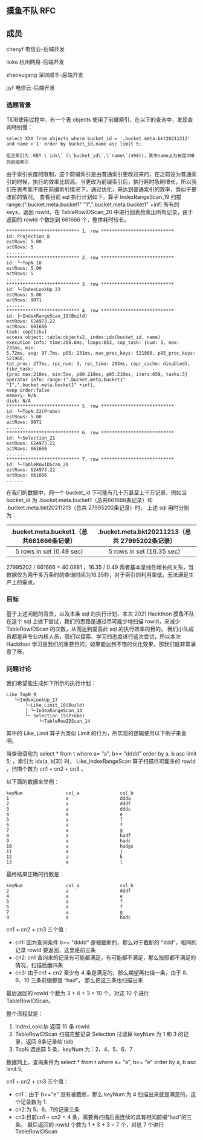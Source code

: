 
## 摸鱼不队 RFC

## 成员


chenyf      电信云-后端开发

liuke       杭州网易-后端开发

zhaoxugang  深圳顺丰-后端开发

jiyf        电信云-后端开发

### 选题背景

TiDB使用过程中，有一个表 objects 使用了前缀索引，在以下的查询中，发现查询特别慢：

```
select XXX from objects where bucket_id = '.bucket.meta.bkt20211213' and name >'1' order by bucket_id,name asc limit 5;

组合索引为：KEY \`idx\` (\`bucket_id\`,\`name\`(498))，其中name上为长度498的前缀索引
```

由于索引长度的限制，这个前缀索引是由普通索引更改过来的，在之前设为普通索引的时候，执行的效率比较高。当更改为前缀索引后，执行耗时急剧增长，所以我们在思考能不能在前缀索引情况下，通过优化，来达到普通索引的效率，类似于更改前的情况。
 查看目前 sql 执行计划如下，算子 IndexRangeScan_19 扫描 range:(".bucket.meta.bucket1" "1",".bucket.meta.bucket1" +inf] 所有的 keys，返回 rowId，在 TableRowIDScan_20 中进行回表检索出所有记录，由于 返回的 rowId 个数达到 661666 个，整体耗时较长。

```
*************************** 1. row ***************************
id: Projection_8
estRows: 5.00
actRows: 5
.......
*************************** 2. row ***************************
id: └─TopN_10
estRows: 5.00
actRows: 5
.......
*************************** 3. row ***************************
id: └─IndexLookUp_23
estRows: 5.00
actRows: 9071
.......
*************************** 4. row ***************************
id: ├─IndexRangeScan_19(Build)
estRows: 624973.22
actRows: 661666
task: cop[tikv]
access object: table:objects2, index:idx(bucket_id, name)
execution info: time:208.6ms, loops:653, cop_task: {num: 3, max: 231ms, min:
5.72ms, avg: 97.7ms, p95: 231ms, max_proc_keys: 521960, p95_proc_keys: 521960,
tot_proc: 277ms, rpc_num: 3, rpc_time: 293ms, copr_cache: disabled}, tikv_task:
{proc max:210ms, min:5ms, p80:210ms, p95:210ms, iters:659, tasks:3}
operator info: range:(".bucket.meta.bucket1" "1",".bucket.meta.bucket1" +inf],
keep order:false
memory: N/A
disk: N/A
*************************** 5. row ***************************
id: └─TopN_22(Probe)
estRows: 5.00
actRows: 9071
.......
*************************** 6. row ***************************
id: └─Selection_21
estRows: 624973.22
actRows: 661666
.......
*************************** 7. row ***************************
id: └─TableRowIDScan_20
estRows: 624973.22
actRows: 661666
......
```

在我们的数据中，同一个 bucket_id 下可能有几十万甚至上千万记录，例如当 bucket_id 为  .bucket.meta.bucket1（总共661666条记录）和 .bucket.meta.bkt20211213（总共 27995202条记录）时， 上述 sql 用时分别为：

| .bucket.meta.bucket1（总共661666条记录） | .bucket.meta.bkt20211213（总共 27995202条记录） |
| :--------------------------------------: | :---------------------------------------------: |
|         5 rows in set (0.49 sec)         |            5 rows in set (16.35 sec)            |

27995202 / 661666 = 40.0881 ，16.35 / 0.49 两者基本呈线性增长的关系，当数据仅为两千多万条时的查询时间为16.35秒，对于索引的利用率低，无法满足生产上的需求。

### 目标

基于上述问题的背景，以及本条 sql 的执行计划，本次 2021 Hackthon 摸鱼不队在这个 sql 上做下尝试，我们的思路是通过尽可能少地扫描 rowId，来减少 TableRowIDScan 的次数，从而达到提高此 sql 的执行效率的目的。
我们小队成员都是非专业内核人员，我们以探索、学习的态度进行这次尝试，所以本次 Hackthon 学习是我们的重要目的，如果能达到不错的优化效果，那我们就非常满意了呀。

### 问题讨论

我们希望能生成如下所示的执行计划：

```
Like_TopN_9 
   └─IndexLookUp_17    
       └─Like_Limit_16(Build)  
       │ └─IndexRangeScan_13
       └─ Selection_15(Probe)
            └─TableRowIDScan_14

```

其中的 Like_Limit 算子为类似 Limit 的行为，所实现的逻辑使用以下例子来说明。

当查询语句为 select * from t where a= "a", b>= "dddd" order by a, b asc limit 5; ，索引为 idx(a, b[3]) 时， Like_IndexRangeScan 算子扫描尽可能多的 rowId ，扫描个数为  cn1 + cn2 + cn3 。

以下面的数据来举例：

```
keyNum                col_a               col_b
1                     a                   ddda
2                     a                   dddf
3                     a                   dddc
4                     a                   e
5                     a                   f
6                     a                   f
7                     a                   g			
8                     a                   hadf
9                     a                   hadc
10                    a                   hadgs
11                    a                   j
12                    a                   k
13                    a                   l
```

最终结果正确的行数是：  

```
keyNum                col_a               col_b
2                     a                   dddf
4                     a                   e
5                     a                   f
6                     a                   f
7                     a                   g
9                     a                   hadc
```

 cn1 + cn2 + cn3 三个值： 

- cn1: 因为查询条件 b>= "dddd" 是被截断的，那么对于截断的 "ddd"，相同的记录 rowId 要返回，这里是前三条
- cn2: cn1 查询来的记录有可能都满足，有可能都不满足，那么按照都不满足的情况，扫描后面四条 
- cn3: 由于cn1 + cn2 至少有 4 条是满足的，那么期望再扫描一条，由于 8、9、10 三条前缀都是 “had”， 那么把这三条也扫描出来  

 最后返回的 rowId 个数为 3 + 4 + 3 = 10 个，对这 10 个进行 TableRowIDScan。


整个流程就是： 

1. IndexLookUp 返回 10 条 rowId 
2. TableRowIDScan 扫描完整记录 Selection 过滤掉 keyNum 为 1 和 3 的记录，返回 8条记录给 tidb 
3. TopN 选出前 5 条，keyNum 为：2、4、5、6、7 

数据同上，查询条件为 select * from t where a= "a", b>= "e" order by a, b asc limit 5; 

cn1 + cn2 + cn3 三个值： 

- cn1：由于 b>="e" 没有被截断，那么 keyNum 为 4 扫描出来就是满足的，这个记录数为 1. 
- cn2:为 5、6、7的记录三条 
- cn3:目前cn1 + cn2 = 4 条，需要再扫描后面连续的具有相同前缀“had”的三条。 
  最后返回的 rowId 个数为 1 + 3 + 3 = 7 个，对这 7 个进行 TableRowIDScan  
